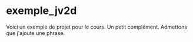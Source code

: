 # exemple_jv2d

Voici un exemple de projet pour le cours.
Un petit complément. Admettons que j'ajoute une phrase.
